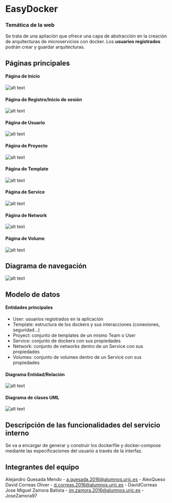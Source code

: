 # EasyDocker
### Temática de la web
Se trata de una apliación que ofrece una capa de abstracción en la creación de arquitecturas de microservicios con 
docker. Los **usuarios registrados** podrán crear y guardar arquitecturas.

## Páginas principales
#### Página de Inicio
![alt text](/src/main/resources/static/PNG/paginaDeInicio.PNG "Página de Inicio")
#### Página de Registro/Inicio de sesión
![alt text](/src/main/resources/static/PNG/paginaDeRegistro.PNG "Página de Registro/Inicio de sesión")
#### Página de Usuario
![alt text](/src/main/resources/static/PNG/paginaDeUsuario.PNG "Página de Usuario")
#### Página de Proyecto
![alt text](/src/main/resources/static/PNG/paginaDeProyecto.PNG "Página de Proyecto")
#### Página de Template
![alt text](/src/main/resources/static/PNG/paginaDeTemplate.PNG "Página de Template")
#### Página de Service
![alt text](/src/main/resources/static/PNG/paginaDeTemplate.PNG "Página de Service")
#### Página de Network
![alt text](/src/main/resources/static/PNG/paginaDeTemplate.PNG "Página de Network")
#### Página de Volume
![alt text](/src/main/resources/static/PNG/paginaDeTemplate.PNG "Página de Volume")

## Diagrama de navegación
![alt text](/src/main/resources/static/PNG/diagramaNavegacion.png "Diagrama de navegación")

## Modelo de datos
#### Entidades principales
- User: usuarios registrados en la aplicación  
- Template: estructura de los dockers y sus interacciones (conexiones, seguridad...)
- Proyect: conjunto de templates de un mismo Team o User
- Service: conjunto de dockers con sus propiedades
- Network: conjunto de networks dentro de un Service con sus propiedades
- Volumes: conjunto de volumes dentro de un Service con sus propiedades
#### Diagrama Entidad/Relación
![alt text](/src/main/resources/static/PNG/diagramaER.png "Diagrama ER")
#### Diagrama de clases UML
![alt text](/src/main/resources/static/PNG/diagramaClasesUML.png "Diagrama clases UML")

## Descripción de las funcionalidades del servicio interno
Se va a encargar de generar y construir los dockerfile y docker-compose mediante las especificaciones del usuario a 
través de la interfaz.

## Integrantes del equipo
Alejandro Quesada Mendo - a.quesada.2016@alumnos.urjc.es - AlexQueso   
David Correas Oliver - d.correas.2016@alumnos.urjc.es - DavidCorreas  
Jose Miguel Zamora Batista - jm.zamora.2016@alumnos.urjc.es - JoseZamora97  